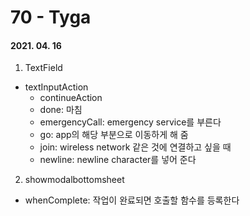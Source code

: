 70 - Tyga
========
#### 2021. 04. 16

1. TextField
  - textInputAction
    - continueAction
    - done: 마침
    - emergencyCall: emergency service를 부른다
    - go: app의 해당 부분으로 이동하게 해 줌
    - join: wireless network 같은 것에 연결하고 싶을 때
    - newline: newline character를 넣어 준다

2. showmodalbottomsheet
  - whenComplete: 작업이 완료되면 호출할 함수를 등록한다
